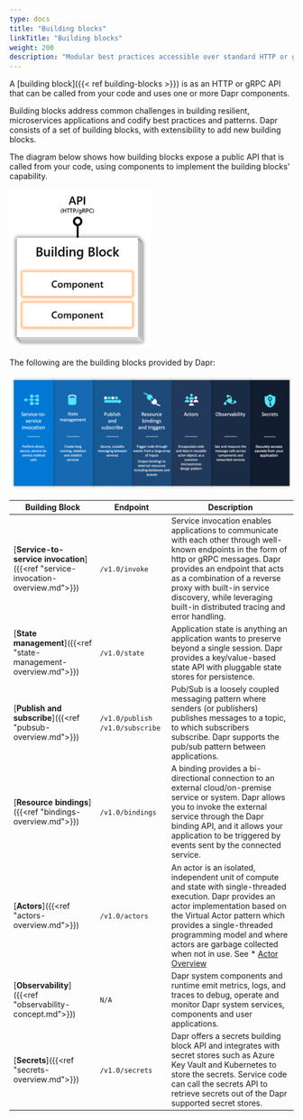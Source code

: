 ```yaml
---
type: docs
title: "Building blocks"
linkTitle: "Building blocks"
weight: 200
description: "Modular best practices accessible over standard HTTP or gRPC APIs"
---
```


A [building block]({{< ref building-blocks >}}) is as an HTTP or gRPC API that can be called from your code and uses one or more Dapr components. 

Building blocks address common challenges in building resilient, microservices applications and codify best practices and patterns. Dapr consists of a set of building blocks, with extensibility to add new building blocks.

The diagram below shows how building blocks expose a public API that is called from your code, using components to implement the building blocks' capability.

<img src="/images/concepts-building-blocks.png" width=250>
  
The following are the building blocks provided by Dapr:

<img src="/images/building_blocks.png" width=1000>

| Building Block | Endpoint | Description |
|----------------|----------|-------------|
| [**Service-to-service invocation**]({{<ref "service-invocation-overview.md">}}) | `/v1.0/invoke` | Service invocation enables applications to communicate with each other through well-known endpoints in the form of http or gRPC messages. Dapr provides an endpoint that acts as a combination of a reverse proxy with built-in service discovery, while leveraging built-in distributed tracing and error handling.
| [**State management**]({{<ref "state-management-overview.md">}}) | `/v1.0/state` | Application state is anything an application wants to preserve beyond a single session. Dapr provides a key/value-based state API with pluggable state stores for persistence.
| [**Publish and subscribe**]({{<ref "pubsub-overview.md">}}) | `/v1.0/publish` `/v1.0/subscribe`|  Pub/Sub is a loosely coupled messaging pattern where senders (or publishers) publishes messages to a topic, to which subscribers subscribe. Dapr supports the pub/sub pattern between applications.
| [**Resource bindings**]({{<ref "bindings-overview.md">}}) | `/v1.0/bindings` | A binding provides a bi-directional connection to an external cloud/on-premise service or system. Dapr allows you to invoke the external service through the  Dapr binding API, and it allows your application to be triggered by events sent by the connected service.
| [**Actors**]({{<ref "actors-overview.md">}}) | `/v1.0/actors` |  An actor is an isolated, independent unit of compute and state with single-threaded execution. Dapr provides an actor implementation based on the Virtual Actor pattern which provides a single-threaded programming model and where actors are garbage collected when not in use. See * [Actor Overview](./actors#understanding-actors)
| [**Observability**]({{<ref "observability-concept.md">}}) | `N/A` |  Dapr system components and runtime emit metrics, logs, and traces to debug, operate and monitor Dapr system services, components and user applications.
| [**Secrets**]({{<ref "secrets-overview.md">}}) | `/v1.0/secrets` | Dapr offers a secrets building block API and integrates with secret stores such as Azure Key Vault and Kubernetes to store the secrets. Service code can call the secrets API to retrieve secrets out of the Dapr supported secret stores.
